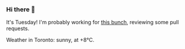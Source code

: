 ### Hi there :wave:

It's Tuesday! I'm probably working for [this bunch](https://github.com/kohofinancial), reviewing some pull requests.

Weather in Toronto: sunny, at +8°C.
